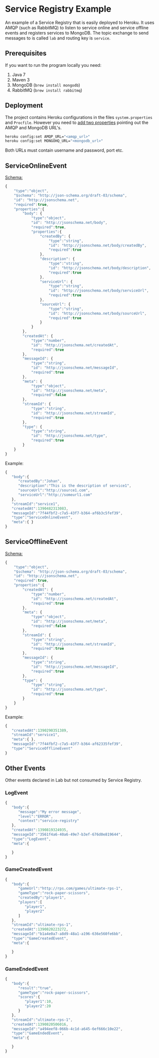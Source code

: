 Service Registry Example
========================

An example of a Service Registry that is easily deployed to Heroku. It uses AMQP (such as RabbitMQ) to listen to service online and service offline events and registers services to MongoDB.
The topic exchange to send messages to is called `lab` and routing key is `service`.


Prerequisites
-------------
If you want to run the program locally you need:

1. Java 7
2. Maven 3
3. MongoDB (`brew install mongodb`)
4. RabbitMQ (`brew install rabbitmq`)

Deployment
----------
The project contains Heroku configurations in the files `system.properties` and `Procfile`. However you need to [add two properties](https://toolbelt.heroku.com/) pointing out the AMQP and MongoDB URL's.

```bash
heroku config:set AMQP_URL="<amqp_url>"
heroku config:set MONGOHQ_URL="<mongodb_url>"
```

Both URLs must contain username and password, port etc.

ServiceOnlineEvent
------------------

[Schema:](http://json-schema.org/)
```javascript
{
	"type":"object",
	"$schema": "http://json-schema.org/draft-03/schema",
	"id": "http://jsonschema.net",
	"required":true,
	"properties":{
		"body": {
			"type":"object",
			"id": "http://jsonschema.net/body",
			"required":true,
			"properties":{
				"createdBy": {
					"type":"string",
					"id": "http://jsonschema.net/body/createdBy",
					"required":true
				},
				"description": {
					"type":"string",
					"id": "http://jsonschema.net/body/description",
					"required":true
				},
				"serviceUrl": {
					"type":"string",
					"id": "http://jsonschema.net/body/serviceUrl",
					"required":true
				},
				"sourceUrl": {
					"type":"string",
					"id": "http://jsonschema.net/body/sourceUrl",
					"required":true
				}
			}
		},
		"createdAt": {
			"type":"number",
			"id": "http://jsonschema.net/createdAt",
			"required":true
		},
		"messageId": {
			"type":"string",
			"id": "http://jsonschema.net/messageId",
			"required":true
		},
		"meta": {
			"type":"object",
			"id": "http://jsonschema.net/meta",
			"required":false
		},
		"streamId": {
			"type":"string",
			"id": "http://jsonschema.net/streamId",
			"required":true
		},
		"type": {
			"type":"string",
			"id": "http://jsonschema.net/type",
			"required":true
		}
	}
}
```

Example:
```javascript
{
   "body":{
      "createdBy":"Johan",
      "description":"This is the description of service1",
      "sourceUrl":"http://source1.com",
      "serviceUrl":"http://someurl1.com"
   },
   "streamId":"service1",
   "createdAt":1390482313083,
   "messageId":"7f44fbf2-c7a5-43f7-b364-af6b3c5fef39",
   "type":"ServiceOnlineEvent",
   "meta":{ }
}
```

ServiceOfflineEvent
------------------

[Schema:](http://json-schema.org/)
```javascript
{
	"type":"object",
	"$schema": "http://json-schema.org/draft-03/schema",
	"id": "http://jsonschema.net",
	"required":true,
	"properties":{
		"createdAt": {
			"type":"number",
			"id": "http://jsonschema.net/createdAt",
			"required":true
		},
		"meta": {
			"type":"object",
			"id": "http://jsonschema.net/meta",
			"required":false
		},
		"streamId": {
			"type":"string",
			"id": "http://jsonschema.net/streamId",
			"required":true
		},
		"messageId": {
            "type":"string",
            "id": "http://jsonschema.net/messageId",
            "required":true
        },
		"type": {
			"type":"string",
			"id": "http://jsonschema.net/type",
			"required":true
		}
	}
}
```

Example:
```javascript
{
   "createdAt":1390290351389,
   "streamId":"service1",
   "meta":{ },
   "messageId":"7f44fbf2-c7a5-43f7-b364-af62335fef39",
   "type":"ServiceOfflineEvent"
}
```

Other Events
------------
Other events declared in Lab but not consumed by Service Registry.

### LogEvent

```javascript
{
   "body":{
      "message":"My error message",
      "level":"ERROR",
      "context":"service-registry"
   },
   "createdAt":1390819324935,
   "messageId":"3561f4a6-40a6-49e7-b3ef-676d0e819644",
   "type":"LogEvent",
   "meta":{

   }
}
```

### GameCreatedEvent

```javascript
{
   "body":{
      "gameUrl":"http://rps.com/games/ultimate-rps-1",
      "gameType":"rock-paper-scissors",
      "createdBy":"player1",
      "players":[
         "player1",
         "player2"
      ]
   },
   "streamId":"ultimate-rps-1",
   "createdAt":1390820223272,
   "messageId":"b1a4e0a7-a8d9-48a1-a196-636e560fe6bb",
   "type":"GameCreatedEvent",
   "meta":{

   }
}
```

### GameEndedEvent

```javascript
{
   "body":{
      "result":"true",
      "gameType":"rock-paper-scissors",
      "scores":{
         "player1":10,
         "player2":20
      }
   },
   "streamId":"ultimate-rps-1",
   "createdAt":1390820506016,
   "messageId":"a494eef8-066b-4c1d-a645-6ef666c10e22",
   "type":"GameEndedEvent",
   "meta":{

   }
}
```